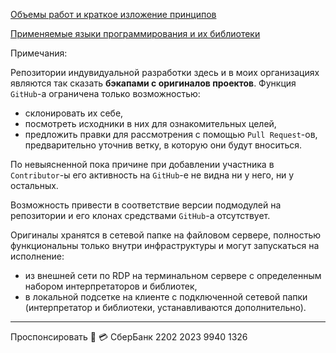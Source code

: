 [Объемы работ и краткое изложение принципов](https://github.com/tsv19su254052/tsv19su254052/blob/main/Works.md)

[Применяемые языки программирования и их библиотеки](https://github.com/tsv19su254052/tsv19su254052/blob/main/Languages.md)

Примечания:

Репозитории индувидуальной разработки здесь и в моих организациях являются так сказать **бэкапами с оригиналов проектов**. Функция `GitHub`-а ограничена только возможностью:
 - склонировать их себе,
 - посмотреть исходники в них для ознакомительных целей,
 - предложить правки для рассмотрения с помощью `Pull Request`-ов, предварительно уточнив ветку, в которую они будут вноситься.

По невыясненной пока причине при добавлении участника в `Contributor`-ы его активность на `GitHub`-е не видна ни у него, ни у остальных.

Возможность привести в соответствие версии подмодулей на репозитории и его клонах средствами `GitHub`-а отсутствует.

Оригиналы хранятся в сетевой папке на файловом сервере, полностью функциональны только внутри инфраструктуры и могут запускаться на исполнение:
 - из внешней сети по RDP на терминальном сервере с определенным набором интерпретаторов и библиотек,
 - в локальной подсетке на клиенте c подключенной сетевой папки (интерпретатор и библиотеки, устанавливаются дополнительно).

----
Проспонсировать :sparkling_heart: :credit_card: СберБанк 2202 2023 9940 1326
